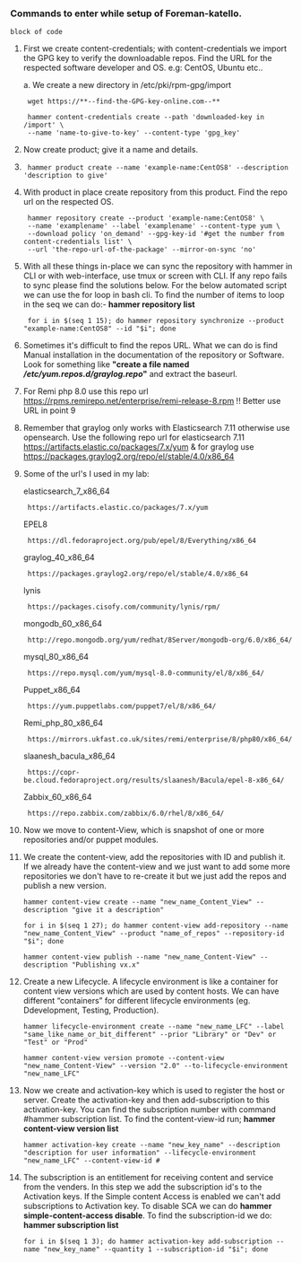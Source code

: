 ### Commands to enter while setup of Foreman-katello. 
```
block of code
```
1. First we create content-credentials; with content-credentials we import the GPG key to verify the downloadable repos. Find the URL for the respected software developer and OS. e.g: CentOS, Ubuntu etc..
	
	a. We create a new directory in /etc/pki/rpm-gpg/import 

		wget https://**--find-the-GPG-key-online.com--**
		
		hammer content-credentials create --path 'downloaded-key in /import' \
		--name 'name-to-give-to-key' --content-type 'gpg_key'		

2. Now create product; give it a name and details.

3. 		hammer product create --name 'example-name:CentOS8' --description 'description to give'

4. With product in place create repository from this product. Find the repo url on the respected OS.

		hammer repository create --product 'example-name:CentOS8' \
		--name 'examplename' --label 'examplename' --content-type yum \
		--download policy 'on_demand' --gpg-key-id '#get the number from content-credentials list' \
		--url 'the-repo-url-of-the-package' --mirror-on-sync 'no' 
		
5. With all these things in-place we can sync the repository with hammer in CLI or with web-interface, use tmux or screen with CLI. If any repo fails to sync please find the solutions below. For the below automated script we can use the for loop in bash cli. To find the number of items to loop in the seq we can do:- 
		<b>hammer repository list</b>

		for i in $(seq 1 15); do hammer repository synchronize --product "example-name:CentOS8" --id "$i"; done

6. Sometimes it's difficult to find the repos URL. What we can do is find Manual installation in the documentation of the repository or Software. Look for something like <b>"create a file named <i>/etc/yum.repos.d/graylog.repo</i>"</b> and extract the baseurl.
7. For Remi php 8.0 use this repo url https://rpms.remirepo.net/enterprise/remi-release-8.rpm !! Better use URL in point 9
8. Remember that graylog only works with Elasticsearch 7.11 otherwise use opensearch. Use the following repo url for elasticsearch 7.11 https://artifacts.elastic.co/packages/7.x/yum & for graylog use https://packages.graylog2.org/repo/el/stable/4.0/x86_64
9. Some of the url's I used in my lab:
	
	elasticsearch_7_x86_64 	
	
		https://artifacts.elastic.co/packages/7.x/yum
	
	EPEL8                  	
	
		https://dl.fedoraproject.org/pub/epel/8/Everything/x86_64
	
	graylog_40_x86_64      	
	
		https://packages.graylog2.org/repo/el/stable/4.0/x86_64
	lynis   
	
		https://packages.cisofy.com/community/lynis/rpm/
	
	mongodb_60_x86_64      	
		
		http://repo.mongodb.org/yum/redhat/8Server/mongodb-org/6.0/x86_64/
	
	mysql_80_x86_64        	
		
		https://repo.mysql.com/yum/mysql-8.0-community/el/8/x86_64/
	
	Puppet_x86_64          	
		
		https://yum.puppetlabs.com/puppet7/el/8/x86_64/
	
	Remi_php_80_x86_64     	
		
		https://mirrors.ukfast.co.uk/sites/remi/enterprise/8/php80/x86_64/
	
	slaanesh_bacula_x86_64 	
		
		https://copr-be.cloud.fedoraproject.org/results/slaanesh/Bacula/epel-8-x86_64/
	
	
	Zabbix_60_x86_64       	
		
		https://repo.zabbix.com/zabbix/6.0/rhel/8/x86_64/
		
10. Now we move to content-View, which is snapshot of one or more repositories and/or puppet modules.
11. We create the content-view, add the repositories with ID and publish it. If we already have the content-view and we just want to add some more repositories we don't have to re-create it but we just add the repos and publish a new version.

		hammer content-view create --name "new_name_Content_View" --description "give it a description"
		
		for i in $(seq 1 27); do hammer content-view add-repository --name "new_name_Content_View" --product "name_of_repos" --repository-id "$i"; done
		
		hammer content-view publish --name "new_name_Content-View" --description "Publishing vx.x"
		
12. Create a new Lifecycle. A lifecycle environment is like a container for content view versions which are used by content hosts. We can have different “containers” for different lifecycle environments (eg. Ddevelopment, Testing, Production).
	
		hammer lifecycle-environment create --name "new_name_LFC" --label "same_like_name_or_bit_different" --prior "Library" or "Dev" or "Test" or "Prod"
		
		hammer content-view version promote --content-view "new_name_Content-View" --version "2.0" --to-lifecycle-environment "new_name_LFC"
				
13. Now we create and activation-key which is used to register the host or server. Create the activation-key and then add-subscription to this activation-key. You can find the subscription number with command #hammer subscription list. To find the content-view-id run; <b>hammer content-view version list</b>

		hammer activation-key create --name "new_key_name" --description "description for user information" --lifecycle-environment "new_name_LFC" --content-view-id #

14. The subscription is an entitlement for receiving content and service from the venders. In this step we add the subscription id's to the Activation keys. If the Simple content Access is enabled we can't add subscriptions to Activation key. To disable SCA we can do <b>hammer simple-content-access disable</b>. To find the subscription-id we do: <b>hammer subscription list</b>

		for i in $(seq 1 3); do hammer activation-key add-subscription --name "new_key_name" --quantity 1 --subscription-id "$i"; done
	
